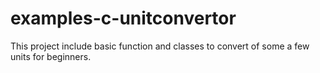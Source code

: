 # examples-c-unitconvertor
This project include basic function and classes to convert of some a few units for beginners. 

